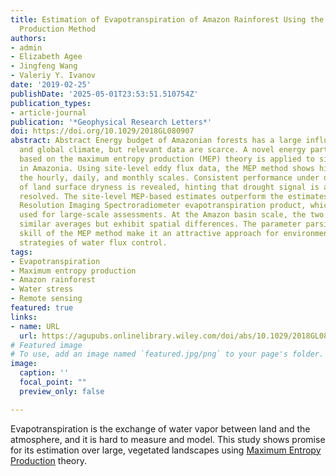 ```yaml
---
title: Estimation of Evapotranspiration of Amazon Rainforest Using the Maximum Entropy
  Production Method
authors:
- admin
- Elizabeth Agee
- Jingfeng Wang
- Valeriy Y. Ivanov
date: '2019-02-25'
publishDate: '2025-05-01T23:53:51.510754Z'
publication_types:
- article-journal
publication: '*Geophysical Research Letters*'
doi: https://doi.org/10.1029/2018GL080907
abstract: Abstract Energy budget of Amazonian forests has a large influence on regional
  and global climate, but relevant data are scarce. A novel energy partition method
  based on the maximum entropy production (MEP) theory is applied to simulate evapotranspiration
  in Amazonia. Using site-level eddy flux data, the MEP method shows high skill at
  the hourly, daily, and monthly scales. Consistent performance under different levels
  of land surface dryness is revealed, hinting that drought signal is appropriately
  resolved. The site-level MEP-based estimates outperform the estimates of the Moderate
  Resolution Imaging Spectroradiometer evapotranspiration product, which is commonly
  used for large-scale assessments. At the Amazon basin scale, the two series yield
  similar averages but exhibit spatial differences. The parameter parsimony and demonstrated
  skill of the MEP method make it an attractive approach for environments with diverse
  strategies of water flux control.
tags:
- Evapotranspiration
- Maximum entropy production
- Amazon rainforest
- Water stress
- Remote sensing
featured: true
links:
- name: URL
  url: https://agupubs.onlinelibrary.wiley.com/doi/abs/10.1029/2018GL080907
# Featured image
# To use, add an image named `featured.jpg/png` to your page's folder. 
image:
  caption: ''
  focal_point: ""
  preview_only: false

---
```


Evapotranspiration is the exchange of water vapor between land and the atmosphere, and it is hard to measure and model. This study shows promise for its estimation over large, vegetated landscapes using [Maximum Entropy Production](https://agupubs.onlinelibrary.wiley.com/doi/full/10.1029/2010WR009392) theory.
